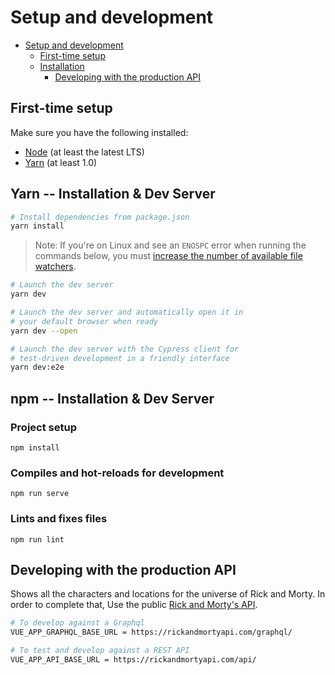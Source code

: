 # Setup and development

- [Setup and development](#setup-and-development)
  - [First-time setup](#first-time-setup)
  - [Installation](#installation)
    - [Developing with the production API](#developing-with-the-production-api)


## First-time setup

Make sure you have the following installed:

- [Node](https://nodejs.org/en/) (at least the latest LTS)
- [Yarn](https://yarnpkg.com/lang/en/docs/install/) (at least 1.0)

## Yarn -- Installation & Dev Server

```bash
# Install dependencies from package.json
yarn install
```

> Note: If you're on Linux and see an `ENOSPC` error when running the commands below, you must [increase the number of available file watchers](https://stackoverflow.com/questions/22475849/node-js-error-enospc#answer-32600959).

```bash
# Launch the dev server
yarn dev

# Launch the dev server and automatically open it in
# your default browser when ready
yarn dev --open

# Launch the dev server with the Cypress client for
# test-driven development in a friendly interface
yarn dev:e2e
```

## npm -- Installation & Dev Server

### Project setup

```
npm install
```

### Compiles and hot-reloads for development
```
npm run serve
```
### Lints and fixes files
```
npm run lint
```

## Developing with the production API

Shows all the characters and locations for the universe of Rick and Morty. In order to complete that, Use the public [Rick and Morty's API](https://rickandmortyapi.com/).

```bash
# To develop against a Graphql 
VUE_APP_GRAPHQL_BASE_URL = https://rickandmortyapi.com/graphql/

# To test and develop against a REST API
VUE_APP_API_BASE_URL = https://rickandmortyapi.com/api/
```
